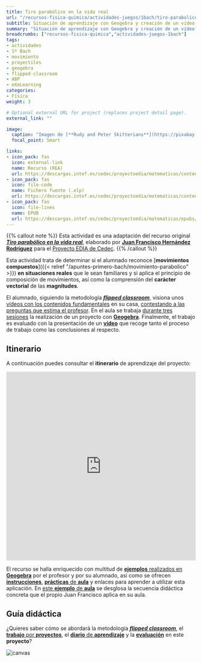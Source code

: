 ```yaml
---
title: Tiro parabólico en la vida real
url: "/recursos-fisica-quimica/actividades-juegos/1bach/tiro-parabolico-vida-real"
subtitle: Situación de aprendizaje con Geogebra y creación de un vídeo
summary: "Situación de aprendizaje con Geogebra y creación de un vídeo."
breadcrumbs: ["recursos-fisica-quimica","actividades-juegos-1bach"]
tags:
- actividades
- 1º Bach
- movimiento
- proyectiles
- geogebra
- flipped-classroom
- ABP
- eXeLearning
categories:
- Física
weight: 3

# Optional external URL for project (replaces project detail page).
external_link: ""

image:
  caption: "Imagen de [**Rudy and Peter Skitterians**](https://pixabay.com/es/users/skitterphoto-324082/) en [Pixabay](https://pixabay.com/es/)"
  focal_point: Smart

links:
- icon_pack: fas
  icon: external-link
  name: Recurso (REA)
  url: https://descargas.intef.es/cedec/proyectoedia/matematicas/contenidos/tiro_parabolico/index.html
- icon_pack: fas
  icon: file-code
  name: Fichero fuente (.elp)
  url: https://descargas.intef.es/cedec/proyectoedia/matematicas/contenidos/tiro_parabolico/tiro_parabolico.elp
- icon_pack: fas
  icon: file-lines
  name: EPUB
  url: https://descargas.intef.es/cedec/proyectoedia/matematicas/epubs/tiro_parabolico.epub
---
```


{{% callout note %}}
Esta actividad es una adaptación del recurso original [***Tiro parabólico en la vida real***](https://cedec.intef.es/experiencias-de-exito-convertidas-en-rea-tiro-parabolico-en-la-vida-real/), elaborado por [**Juan Francisco Hernández Rodríguez**](https://twitter.com/juanfisicahr) para el [Proyecto EDIA de Cedec](https://cedec.intef.es).
{{% /callout %}}

Esta actividad trata de determinar si el alumnado reconoce [**movimientos compuestos**]({{< relref "/apuntes-primero-bach/movimiento-parabolico" >}}) **en situaciones reales** que le sean familiares y si aplica el principio de composición de movimientos, así como la comprensión del **carácter vectorial** de las **magnitudes**.

El alumnado, siguiendo la metodología [***flipped classroom***](https://es.wikipedia.org/wiki/Aula_invertida), visiona unos [vídeos con los contenidos fundamentales](https://descargas.intef.es/cedec/proyectoedia/matematicas/contenidos/tiro_parabolico/objetivo_y_conocimiento_previo.html) en su casa, [contestando a las preguntas que estima el profesor](https://descargas.intef.es/cedec/proyectoedia/matematicas/contenidos/tiro_parabolico/procedimiento_fase_inicial.html). En el aula se trabaja [durante tres sesiones](https://descargas.intef.es/cedec/proyectoedia/matematicas/contenidos/tiro_parabolico/procedimiento_fase_desarrollo.html) la realización de un proyecto con [**Geogebra**](https://www.geogebra.org). Finalmente, el trabajo es evaluado con la presentación de un [**vídeo**](https://descargas.intef.es/cedec/proyectoedia/matematicas/contenidos/tiro_parabolico/producto_final.html) que recoge tanto el proceso de trabajo como las conclusiones al respecto.

## Itinerario

A continuación puedes consultar el **itinerario** de aprendizaje del proyecto:

<iframe src="https://cedec.intef.es/wp-admin/admin-ajax.php?action=h5p_embed&id=13" width="100%" height="500" frameborder="0" allowfullscreen="allowfullscreen"></iframe><script src="https://cedec.intef.es/wp-content/plugins/h5p/h5p-php-library/js/h5p-resizer.js" charset="UTF-8"></script>

El recurso se halla enriquecido con multitud de [**ejemplos** realizados en **Geogebra**](https://descargas.intef.es/cedec/proyectoedia/matematicas/contenidos/tiro_parabolico/herramienta_geogebra.html) por el profesor y por su alumnado, así como se ofrecen [**instrucciones**](https://descargas.intef.es/cedec/proyectoedia/matematicas/contenidos/tiro_parabolico/dnde_aprender_a_usar_geogebra.html), [**prácticas** de **aula**](https://descargas.intef.es/cedec/proyectoedia/matematicas/contenidos/tiro_parabolico/practicamos.html) y enlaces para aprender a utilizar esta aplicación. En [este **ejemplo** de **aula**](https://descargas.intef.es/cedec/proyectoedia/matematicas/contenidos/tiro_parabolico/ejemplo_en_un_aula.html) se desglosa la secuencia didáctica concreta que el propio Juan Francisco aplica en su aula.

## Guía didáctica

¿Quieres saber cómo se abordará la metodología [***flipped classroom***](https://es.wikipedia.org/wiki/Aula_invertida), el [**trabajo** por **proyectos**](https://es.wikipedia.org/wiki/Aprendizaje_basado_en_proyectos), el [**diario** de **aprendizaje**](https://descargas.intef.es/cedec/proyectoedia/matematicas/contenidos/tiro_parabolico/objetivo_y_conocimiento_previo.html#exe-dl-0) y la [**evaluación**](https://cedec.intef.es/rubrica/rubrica-para-evaluar-un-video-con-geogebra/) en este **proyecto**?

![canvas](https://descargas.intef.es/cedec/proyectoedia/matematicas/contenidos/tiro_parabolico/CANVAS.png "https://descargas.intef.es/cedec/proyectoedia/matematicas/contenidos/tiro_parabolico/_gua_didctica_.html")